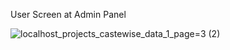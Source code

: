 
User Screen at Admin Panel

![localhost_projects_castewise_data_1_page=3 (2)](https://github.com/user-attachments/assets/5ab7d9b5-e95e-44b1-b2e7-a0547cee2496)
